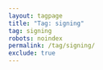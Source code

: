 ```yaml
---
layout: tagpage
title: "Tag: signing"
tag: signing
robots: noindex
permalink: /tag/signing/
exclude: true
---
```

